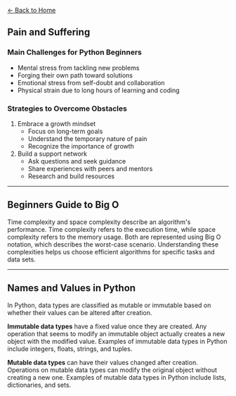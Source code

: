[&leftarrow; Back to Home](../README.md)
## **Pain and Suffering**
### Main Challenges for Python Beginners

- Mental stress from tackling new problems
- Forging their own path toward solutions
- Emotional stress from self-doubt and collaboration
- Physical strain due to long hours of learning and coding

### Strategies to Overcome Obstacles

1. Embrace a growth mindset
   - Focus on long-term goals
   - Understand the temporary nature of pain
   - Recognize the importance of growth
2. Build a support network
   - Ask questions and seek guidance
   - Share experiences with peers and mentors
   - Research and build resources

---

## **Beginners Guide to Big O**

Time complexity and space complexity describe an algorithm's performance. Time complexity refers to the execution time, while space complexity refers to the memory usage. Both are represented using Big O notation, which describes the worst-case scenario. Understanding these complexities helps us choose efficient algorithms for specific tasks and data sets.

---

## **Names and Values in Python**

In Python, data types are classified as mutable or immutable based on whether their values can be altered after creation.

**Immutable data types** have a fixed value once they are created. Any operation that seems to modify an immutable object actually creates a new object with the modified value. Examples of immutable data types in Python include integers, floats, strings, and tuples.

**Mutable data types** can have their values changed after creation. Operations on mutable data types can modify the original object without creating a new one. Examples of mutable data types in Python include lists, dictionaries, and sets.
